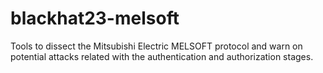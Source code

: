 # blackhat23-melsoft
Tools to dissect the Mitsubishi Electric MELSOFT protocol and warn on potential attacks related with the authentication and authorization stages.
